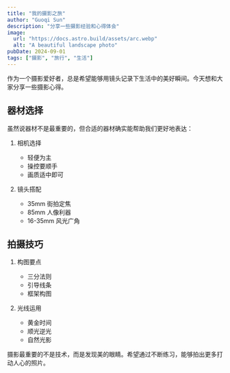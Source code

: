 ```yaml
---
title: "我的摄影之旅"
author: "Guoqi Sun"
description: "分享一些摄影经验和心得体会"
image:
  url: "https://docs.astro.build/assets/arc.webp"
  alt: "A beautiful landscape photo"
pubDate: 2024-09-01
tags: ["摄影", "旅行", "生活"]
---
```


作为一个摄影爱好者，总是希望能够用镜头记录下生活中的美好瞬间。今天想和大家分享一些摄影心得。

## 器材选择

虽然说器材不是最重要的，但合适的器材确实能帮助我们更好地表达：

1. 相机选择

   - 轻便为主
   - 操控要顺手
   - 画质适中即可

2. 镜头搭配
   - 35mm 街拍定焦
   - 85mm 人像利器
   - 16-35mm 风光广角

## 拍摄技巧

1. 构图要点

   - 三分法则
   - 引导线条
   - 框架构图

2. 光线运用
   - 黄金时间
   - 顺光逆光
   - 自然光影

摄影最重要的不是技术，而是发现美的眼睛。希望通过不断练习，能够拍出更多打动人心的照片。
